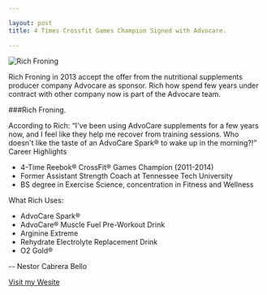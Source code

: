 ```yaml
---

layout: post
title: 4 Times Crossfit Games Champion Signed with Advocare.

---
```



![Rich Froning](https://encrypted-tbn1.gstatic.com/images?q=tbn:ANd9GcTDIlnawDyXULnMzrCXNLJrJbsioGmfKK6_qtD--csO2e96Hl_9)


Rich Froning in 2013 accept the offer from the nutritional supplements producer company Advocare as sponsor. Rich how spend few years under contract with other company now is part of the Advocare team.


###Rich Froning.



According to Rich: “I've been using AdvoCare supplements for a few years now, and I feel like they help me recover from training sessions. Who doesn't like the taste of an AdvoCare Spark® to wake up in the morning?!”
Career Highlights 
- 4-Time Reebok® CrossFit® Games Champion (2011-2014)
- Former Assistant Strength Coach at Tennessee Tech University
- BS degree in Exercise Science, concentration in Fitness and Wellness

What Rich Uses: 
- AdvoCare Spark®
- AdvoCare® Muscle Fuel Pre-Workout Drink
- Arginine Extreme
- Rehydrate Electrolyte Replacement Drink
- O2 Gold®



-- 
Nestor Cabrera Bello


[Visit my Wesite](https://nestorcbello.com)
